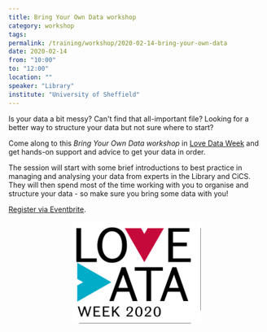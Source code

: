 ```yaml
---
title: Bring Your Own Data workshop
category: workshop
tags:
permalink: /training/workshop/2020-02-14-bring-your-own-data
date: 2020-02-14
from: "10:00"
to: "12:00"
location: ""
speaker: "Library"
institute: "University of Sheffield"
---
```

    
Is your data a bit messy?
Can't find that all-important file? 
Looking for a better way to structure your data but not sure where to start?

Come along to this *Bring Your Own Data workshop* in [Love Data
Week](https://lovedataweek.org/) and get hands-on support and advice to get
your data in order.

The session will start with some brief introductions to best practice in
managing and analysing your data from experts in the Library and CiCS. They
will then spend most of the time working with you to organise and structure
your data - so make sure you bring some data with you!

[Register via Eventbrite](https://www.eventbrite.co.uk/e/bring-your-own-data-workshop-tickets-89957440125).  

<img src="/assets/images/love_data_week_logo.png" alt="Love Data week logo" style="display: block; margin-left: auto; margin-right: auto; width: 50%;" />
